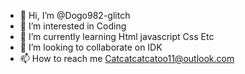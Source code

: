 - 👋 Hi, I’m @Dogo982-glitch
- 👀 I’m interested in Coding
- 🌱 I’m currently learning Html javascript Css Etc
- 💞️ I’m looking to collaborate on IDK
- 📫 How to reach me Catcatcatcatoo11@outlook.com

<!---
Dogo982-glitch/Dogo982-glitch is a ✨ special ✨ repository because its `README.md` (this file) appears on your GitHub profile.
You can click the Preview link to take a look at your changes.
--->
